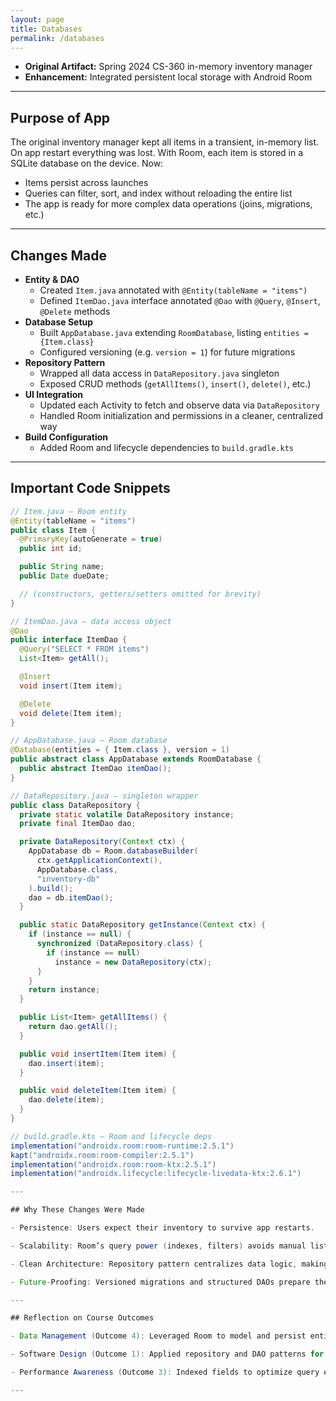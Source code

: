 ```yaml
---
layout: page
title: Databases
permalink: /databases
---
```


- **Original Artifact:** Spring 2024 CS-360 in-memory inventory manager  
- **Enhancement:** Integrated persistent local storage with Android Room  

---

## Purpose of App

The original inventory manager kept all items in a transient, in-memory list. On app restart everything was lost. With Room, each item is stored in a SQLite database on the device. Now:

- Items persist across launches  
- Queries can filter, sort, and index without reloading the entire list  
- The app is ready for more complex data operations (joins, migrations, etc.)

---

## Changes Made

- **Entity & DAO**  
  - Created `Item.java` annotated with `@Entity(tableName = "items")`  
  - Defined `ItemDao.java` interface annotated `@Dao` with `@Query`, `@Insert`, `@Delete` methods  
- **Database Setup**  
  - Built `AppDatabase.java` extending `RoomDatabase`, listing `entities = {Item.class}`  
  - Configured versioning (e.g. `version = 1`) for future migrations  
- **Repository Pattern**  
  - Wrapped all data access in `DataRepository.java` singleton  
  - Exposed CRUD methods (`getAllItems()`, `insert()`, `delete()`, etc.)  
- **UI Integration**  
  - Updated each Activity to fetch and observe data via `DataRepository`  
  - Handled Room initialization and permissions in a cleaner, centralized way  
- **Build Configuration**  
  - Added Room and lifecycle dependencies to `build.gradle.kts`

---

## Important Code Snippets

```java
// Item.java — Room entity
@Entity(tableName = "items")
public class Item {
  @PrimaryKey(autoGenerate = true)
  public int id;

  public String name;
  public Date dueDate;

  // (constructors, getters/setters omitted for brevity)
}

// ItemDao.java — data access object
@Dao
public interface ItemDao {
  @Query("SELECT * FROM items")
  List<Item> getAll();

  @Insert
  void insert(Item item);

  @Delete
  void delete(Item item);
}

// AppDatabase.java — Room database
@Database(entities = { Item.class }, version = 1)
public abstract class AppDatabase extends RoomDatabase {
  public abstract ItemDao itemDao();
}

// DataRepository.java — singleton wrapper
public class DataRepository {
  private static volatile DataRepository instance;
  private final ItemDao dao;

  private DataRepository(Context ctx) {
    AppDatabase db = Room.databaseBuilder(
      ctx.getApplicationContext(),
      AppDatabase.class,
      "inventory-db"
    ).build();
    dao = db.itemDao();
  }

  public static DataRepository getInstance(Context ctx) {
    if (instance == null) {
      synchronized (DataRepository.class) {
        if (instance == null)
          instance = new DataRepository(ctx);
      }
    }
    return instance;
  }

  public List<Item> getAllItems() {
    return dao.getAll();
  }

  public void insertItem(Item item) {
    dao.insert(item);
  }

  public void deleteItem(Item item) {
    dao.delete(item);
  }
}

// build.gradle.kts — Room and lifecycle deps
implementation("androidx.room:room-runtime:2.5.1")
kapt("androidx.room:room-compiler:2.5.1")
implementation("androidx.room:room-ktx:2.5.1")
implementation("androidx.lifecycle:lifecycle-livedata-ktx:2.6.1")

---

## Why These Changes Were Made

- Persistence: Users expect their inventory to survive app restarts.

- Scalability: Room’s query power (indexes, filters) avoids manual list scans.

- Clean Architecture: Repository pattern centralizes data logic, making UI code lean and testable.

- Future-Proofing: Versioned migrations and structured DAOs prepare the app for offline sync or larger datasets.

---

## Reflection on Course Outcomes

- Data Management (Outcome 4): Leveraged Room to model and persist entities.

- Software Design (Outcome 1): Applied repository and DAO patterns for clear separation of concerns.

- Performance Awareness (Outcome 3): Indexed fields to optimize query execution and avoid full scans.

---